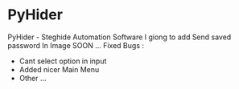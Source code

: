 # PyHider
PyHider - Steghide Automation Software
I giong to add Send saved password In Image SOON ...
Fixed Bugs :
- Cant select option in input
- Added nicer Main Menu
- Other ...
